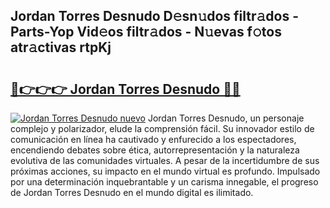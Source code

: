 ## Jordan Torres Desnudo D𝚎sn𝚞dos filtr𝚊dos - Parts-Yop Vid𝚎os filtr𝚊dos - N𝚞evas f𝚘tos atr𝚊ctivas rtpKj

# <h2><a href="http://mb9plf.tromn.icu/?c=Jordan+Torres+Desnudo">🔗👉👉👉 Jordan Torres Desnudo 🔗🔗</a></h2>

[![Jordan Torres Desnudo nuevo](https://i.imgur.com/pEAQMta.gif)](http://mb9plf.tromn.icu/?c=Jordan+Torres+Desnudo)
Jordan Torres Desnudo, un personaje complejo y polarizador, elude la comprensión fácil. Su innovador estilo de comunicación en línea ha cautivado y enfurecido a los espectadores, encendiendo debates sobre ética, autorrepresentación y la naturaleza evolutiva de las comunidades virtuales. A pesar de la incertidumbre de sus próximas acciones, su impacto en el mundo virtual es profundo. Impulsado por una determinación inquebrantable y un carisma innegable, el progreso de Jordan Torres Desnudo en el mundo digital es ilimitado.
